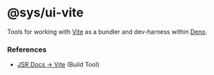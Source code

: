 # @sys/ui-vite

Tools for working with [Vite](https://vitejs.dev/) as a bundler and
dev-harness within [Deno](https://docs.deno.com/).

### References

- [JSR Docs → Vite](https://jsr.io/docs/with/vite) (Build Tool)
